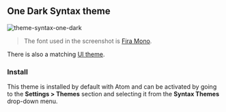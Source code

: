 ## One Dark Syntax theme

![theme-syntax-one-dark](https://user-images.githubusercontent.com/238929/40553597-5f741518-6000-11e8-9068-70dfc5008b54.png)

> The font used in the screenshot is [Fira Mono](https://github.com/mozilla/Fira).

There is also a matching [UI theme](https://atom.io/themes/theme-ui-one-dark).

### Install

This theme is installed by default with Atom and can be activated by going to the __Settings > Themes__ section and selecting it from the __Syntax Themes__ drop-down menu.
